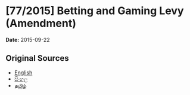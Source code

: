 # [77/2015] Betting and Gaming Levy (Amendment)

**Date:** 2015-09-22

## Original Sources

- [English](https://documents.gov.lk/view/bills/2015/9/77-2015_E.pdf)
- [සිංහල](https://documents.gov.lk/view/bills/2015/9/77-2015_S.pdf)
- [தமிழ்](https://documents.gov.lk/view/bills/2015/9/77-2015_T.pdf)
